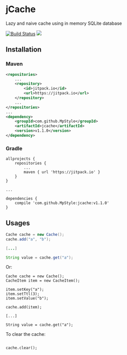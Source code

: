 # jCache

Lazy and naive cache using in memory SQLite database

[![Build Status](https://travis-ci.org/MpStyle/jcache.svg?branch=master)](https://travis-ci.org/MpStyle/jcache) [![](https://jitpack.io/v/MpStyle/jcache.svg)](https://jitpack.io/#MpStyle/jcache)

## Installation

### Maven
```xml
<repositories>
    ...
    <repository>
        <id>jitpack.io</id>
        <url>https://jitpack.io</url>
    </repository>
    ...
</repositories>
...
<dependency>
    <groupId>com.github.MpStyle</groupId>
    <artifactId>jcache</artifactId>
    <version>v1.1.0</version>
</dependency>
```

### Gradle
```
allprojects {
    repositories {
        ...
        maven { url 'https://jitpack.io' }
    }
}

...

dependencies {
    compile 'com.github.MpStyle:jcache:v1.1.0'
}

```

## Usages

```java
Cache cache = new Cache();
cache.add("a", "b");

[...]

String value = cache.get("a");
```

Or:

```
Cache cache = new Cache();
CacheItem item = new CacheItem();

item.setKey("a");
item.setTtl(3);
item.setValue("b");

cache.add(item);

[...]

String value = cache.get("a");

```

To clear the cache:

```

cache.clear();

```
